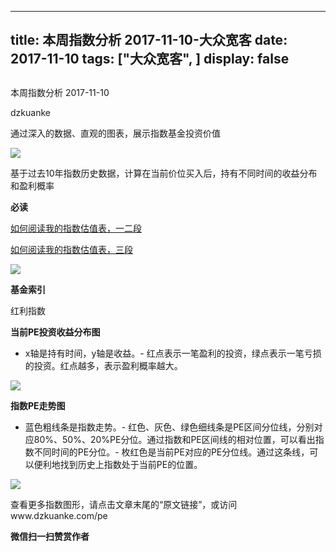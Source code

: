 
---
title:   本周指数分析 2017-11-10-大众宽客
date: 2017-11-10
tags: ["大众宽客", ]
display: false
---


## 



本周指数分析 2017-11-10




dzkuanke




通过深入的数据、直观的图表，展示指数基金投资价值


<img data-s="300,640" data-type="jpeg" src="https://mmbiz.qpic.cn/mmbiz_jpg/PKw3FQPmhIhbrcpKc4byib7EBUdp0PQNskcC5KptenwS8mjecwaOkNUG1HkicNN9MFveic3buGOBIzicpibLvOUZQfg/0?wx_fmt=jpeg" data-copyright="0" style="" class="" data-ratio="0.7491666666666666" data-w="1200"/>

基于过去10年指数历史数据，计算在当前价位买入后，持有不同时间的收益分布和盈利概率



**必读**

[如何阅读我的指数估值表，一二段](http://mp.weixin.qq.com/s?__biz=MzAwMTc1MDcwNw==&amp;mid=2648272034&amp;idx=1&amp;sn=12b1858af175753f5ccebc0bc6c4cb4f&amp;chksm=82f92f7eb58ea668f844f51102599d20bb8730f438010159de83e85a4a34df3d44d568a9feb2&amp;scene=21#wechat_redirect)

[如何阅读我的指数估值表，三段](http://mp.weixin.qq.com/s?__biz=MzAwMTc1MDcwNw==&amp;mid=2648272039&amp;idx=1&amp;sn=09c59d023c3ce227046966f260777cd5&amp;chksm=82f92f7bb58ea66dab5c428c2205bd4dda180360b643b28a357ab3e73a38d19303124242ad4d&amp;scene=21#wechat_redirect)

<img data-s="300,640" data-type="png" src="https://mmbiz.qpic.cn/mmbiz_png/PKw3FQPmhIhbrcpKc4byib7EBUdp0PQNso1K9biac2FVXicJvXRSftjzQRVbYpd1aHiaicIOTN3TmOBACxoIHTcUCqg/0?wx_fmt=png" data-copyright="0" style="" class="" data-ratio="0.6222222222222222" data-w="1080"/>

**基金索引**

红利指数

**当前PE投资收益分布图**
- x轴是持有时间，y轴是收益。- 红点表示一笔盈利的投资，绿点表示一笔亏损的投资。红点越多，表示盈利概率越大。
<img data-s="300,640" data-type="png" src="https://mmbiz.qpic.cn/mmbiz_png/PKw3FQPmhIhbrcpKc4byib7EBUdp0PQNs2PheiaJlIHf7OmkuZ0t5WxQia5kzNrwT8MVzEsiarBLxTOWiaWYT9ibuCkQ/0?wx_fmt=png" data-copyright="0" style="" class="" data-ratio="0.6" data-w="720"/>

**指数PE走势图**
- 蓝色粗线条是指数走势。- 红色、灰色、绿色细线条是PE区间分位线，分别对应80%、50%、20%PE分位。通过指数和PE区间线的相对位置，可以看出指数不同时间的PE分位。- 枚红色是当前PE对应的PE分位线。通过这条线，可以便利地找到历史上指数处于当前PE的位置。
<img data-s="300,640" data-type="png" src="https://mmbiz.qpic.cn/mmbiz_png/PKw3FQPmhIhbrcpKc4byib7EBUdp0PQNsib9UtXsDamavibw5MkynN1pcgeHgejLP2n7iaZp6o48qtiaD4tzdRsFBzw/0?wx_fmt=png" data-copyright="0" style="" class="" data-ratio="0.6" data-w="720"/>



查看更多指数图形，请点击文章末尾的“原文链接”，或访问www.dzkuanke.com/pe


**微信扫一扫赞赏作者**















